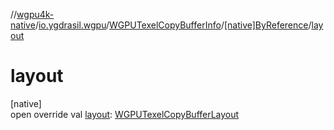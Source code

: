 //[wgpu4k-native](../../../../index.md)/[io.ygdrasil.wgpu](../../index.md)/[WGPUTexelCopyBufferInfo](../index.md)/[[native]ByReference](index.md)/[layout](layout.md)

# layout

[native]\
open override val [layout](layout.md): [WGPUTexelCopyBufferLayout](../../-w-g-p-u-texel-copy-buffer-layout/index.md)